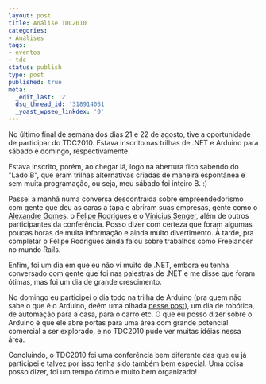 ```yaml
---
layout: post
title: Análise TDC2010
categories:
- Análises
tags:
- eventos
- tdc
status: publish
type: post
published: true
meta:
  _edit_last: '2'
  dsq_thread_id: '318914061'
  _yoast_wpseo_linkdex: '0'
---
```

<p>No último final de semana dos dias 21 e 22 de agosto, tive a oportunidade de participar do TDC2010. Estava inscrito nas trilhas de .NET e Arduino para sábado e domingo, respectivamente.</p>  <p>Estava inscrito, porém, ao chegar lá, logo na abertura fico sabendo do "Lado B", que eram trilhas alternativas criadas de maneira espontânea e sem muita programação, ou seja, meu sábado foi inteiro B. :)</p>  <p>Passei a manhã numa conversa descontraída sobre empreendedorismo com gente que deu as caras a tapa e abriram suas empresas, gente como o <a href="http://twitter.com/alegomes" target="_blank">Alexandre Gomes</a>, o <a href="http://twitter.com/felipero" target="_blank">Felipe Rodrigues</a> e o <a href="http://twitter.com/vsenger" target="_blank">Vinicius Senger</a>, além de outros participantes da conferência. Posso dizer com certeza que foram algumas poucas horas de muita informação e ainda muito divertimento. À tarde, pra completar o Felipe Rodrigues ainda falou sobre trabalhos como Freelancer no mundo Rails. </p>  <p>Enfim, foi um dia em que eu não vi muito de .NET, embora eu tenha conversado com gente que foi nas palestras de .NET e me disse que foram ótimas, mas foi um dia de grande crescimento.</p>  <p>No domingo eu participei o dia todo na trilha de Arduino (pra quem não sabe o que é o Arduino, deêm uma olhada <a href="http://projeto39.wordpress.com/o-arduino/" target="_blank">nesse post</a>), um dia de robótica, de automação para a casa, para o carro etc. O que eu posso dizer sobre o Arduino é que ele abre portas para uma área com grande potencial comercial a ser explorado, e no TDC2010 pude ver muitas idéias nessa área.</p>  <p>Concluindo, o TDC2010 foi uma conferência bem diferente das que eu já participei e talvez por isso tenha sido também bem especial. Uma coisa posso dizer, foi um tempo ótimo e muito bem organizado!</p>
